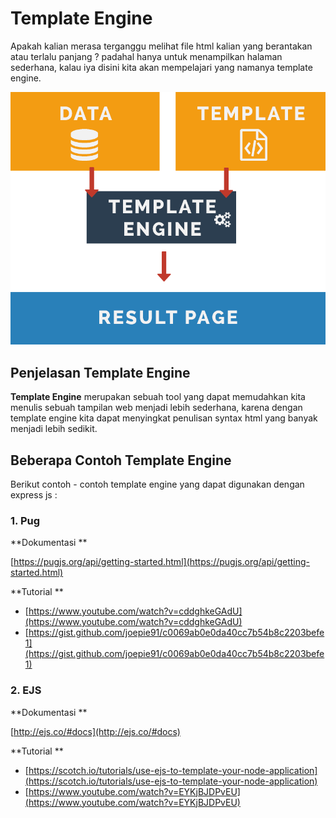 # Template Engine

Apakah kalian merasa terganggu melihat file html kalian yang berantakan atau terlalu panjang ? padahal hanya untuk menampilkan halaman sederhana, kalau iya disini kita akan mempelajari yang namanya template engine.

![template-engine](template-engine.png)



## Penjelasan Template Engine

**Template Engine** merupakan sebuah tool yang dapat memudahkan kita menulis sebuah tampilan web menjadi lebih sederhana, karena dengan template engine kita dapat menyingkat penulisan syntax html yang banyak menjadi lebih sedikit.



## Beberapa Contoh Template Engine

Berikut contoh - contoh template engine yang dapat digunakan dengan express js :

### 1. Pug

**Dokumentasi **

 [https://pugjs.org/api/getting-started.html](https://pugjs.org/api/getting-started.html)

**Tutorial **

- [https://www.youtube.com/watch?v=cddghkeGAdU](https://www.youtube.com/watch?v=cddghkeGAdU)
- [https://gist.github.com/joepie91/c0069ab0e0da40cc7b54b8c2203befe1](https://gist.github.com/joepie91/c0069ab0e0da40cc7b54b8c2203befe1)



### 2. EJS

**Dokumentasi **

 [http://ejs.co/#docs](http://ejs.co/#docs)

**Tutorial **

- [https://scotch.io/tutorials/use-ejs-to-template-your-node-application](https://scotch.io/tutorials/use-ejs-to-template-your-node-application)
- [https://www.youtube.com/watch?v=EYKjBJDPvEU](https://www.youtube.com/watch?v=EYKjBJDPvEU)

